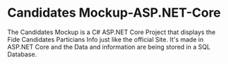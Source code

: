 # Candidates Mockup-ASP.NET-Core
The Candidates Mockup is a C# ASP.NET Core Project that displays the Fide Candidates Particians Info just like the official Site. It's made in ASP.NET Core and the Data and information are being stored in a SQL Database.
